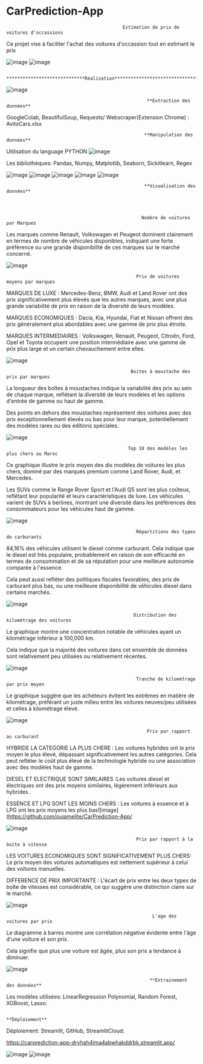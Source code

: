 # CarPrediction-App
                                               Estimation de prix de voitures d'occassions

Ce projet vise à faciliter l'achat des voitures d'occassion tout en estimant le prix 

![image](https://github.com/ouiamelite/CarPrediction-App/assets/115350191/338dff99-2c91-4043-b025-c33d816eb6ae)
![image](https://github.com/ouiamelite/CarPrediction-App/assets/115350191/85e8484e-4777-469f-95bc-658631754e45)

                                 *****************************Réalisation********************************

                                 
![image](https://github.com/ouiamelite/CarPrediction-App/assets/115350191/8a230662-35c7-475b-ad29-163497ba6c2d)


                                                        **Extraction des données**

GoogleColab, BeautifulSoup, Requests/ Webscraper(Extension Chrome) : AvitoCars.xlsx


                                                       **Manipulation des données**
                                                       
Utilisation du language PYTHON
![image](https://github.com/ouiamelite/CarPrediction-App/assets/115350191/6878c93d-fbe8-4408-a274-e782e89a900c)

Les bibliothèques: Pandas, Numpy, Matplotlib, Seaborn, Sickitlearn, Regex


![image](https://github.com/ouiamelite/CarPrediction-App/assets/115350191/88cd013d-09f5-480f-8dbc-c317f22e2f6e)
![image](https://github.com/ouiamelite/CarPrediction-App/assets/115350191/b4ed302f-4bf1-4abd-8e4f-749e92c08e8b)
![image](https://github.com/ouiamelite/CarPrediction-App/assets/115350191/571b9a6b-7c13-40c0-a65b-53fb43a2a416)
![image](https://github.com/ouiamelite/CarPrediction-App/assets/115350191/54fba5ad-a6ee-4c95-ba3e-c54b7a98cf6a)
![image](https://github.com/ouiamelite/CarPrediction-App/assets/115350191/a9a1d19b-3dc7-432d-b6cd-cd0ab29ccffd)

                                                       **Visualisation des données**
                                                       



                                                      Nombre de voitures par Marques
                                                      
Les marques comme Renault, Volkswagen et Peugeot dominent clairement en termes de nombre de véhicules disponibles, indiquant une forte préférence ou une grande disponibilité de ces marques sur le marché concerné.

![image](https://github.com/ouiamelite/CarPrediction-App/assets/115350191/e9ac6dc4-7887-434f-8890-b15083794be6)

                                                    Prix de voitures moyens par marques 
                                                    
MARQUES DE LUXE : Mercedes-Benz, BMW, Audi et Land Rover ont des prix significativement plus élevés que les autres marques, avec une plus grande variabilité de prix en raison de la diversité de leurs modèles.

MARQUES ECONOMIQUES : Dacia, Kia, Hyundai, Fiat et Nissan offrent des prix généralement plus abordables avec une gamme de prix plus étroite.

MARQUES INTERMEDIAIRES : Volkswagen, Renault, Peugeot, Citroën, Ford, Opel et Toyota occupent une position intermédiaire avec une gamme de prix plus large et un certain chevauchement entre elles.

![image](https://github.com/ouiamelite/CarPrediction-App/assets/115350191/7ef30f0c-6356-4974-83b0-14f7c5155a15)
                                             
                                                  Boites à moustache des prix par marques
                                                  
La longueur des boîtes à moustaches indique la variabilité des prix au sein de chaque marque, reflétant la diversité de leurs modèles et les options d'entrée de gamme ou haut de gamme.

Des points en dehors des moustaches représentent des voitures avec des prix exceptionnellement élevés ou bas pour leur marque, potentiellement des modèles rares ou des éditions spéciales.

![image](https://github.com/ouiamelite/CarPrediction-App/assets/115350191/9abf6148-1d94-4d4b-b8e0-dec4c9df2be4)


                                                 Top 10 des modèles les plus chers au Maroc
                                                 
Ce graphique illustre le prix moyen des dix modèles de voitures les plus chers, dominé par des marques premium comme Land Rover, Audi, et Mercedes. 

Les SUVs comme le Range Rover Sport et l'Audi Q5 sont les plus coûteux, reflétant leur popularité et leurs caractéristiques de luxe. Les véhicules varient de SUVs à berlines, montrant une diversité dans les préférences des consommateurs pour les véhicules haut de gamme.

![image](https://github.com/ouiamelite/CarPrediction-App/assets/115350191/90626656-479f-42c0-bdb4-6046e8c03571)

                                                    Répartitions des types de carburants
                                                    
84,16% des véhicules utilisent le diesel comme carburant. Cela indique que le diesel est très populaire, probablement en raison de son efficacité en termes de consommation et de sa réputation pour une meilleure autonomie comparée à l'essence. 

Cela peut aussi refléter des politiques fiscales favorables, des prix de carburant plus bas, ou une meilleure disponibilité de véhicules diesel dans certains marchés.


![image](https://github.com/ouiamelite/CarPrediction-App/assets/115350191/55b6aee0-9350-4650-9b7e-b6ee38761bb9)

                                                   Distribution des kilométrage des voitures
                                                   
Le graphique montre une concentration notable de véhicules ayant un kilométrage inférieur à 100,000 km. 

Cela indique que la majorité des voitures dans cet ensemble de données sont relativement peu utilisées ou relativement récentes.

![image](https://github.com/ouiamelite/CarPrediction-App/assets/115350191/ebbae44b-2cc4-4638-a7d7-b8999f8968f6)

                                                    Tranche de kilométrage par prix moyen
                                                    
Le graphique suggère que les acheteurs évitent les extrêmes en matière de kilométrage, préférant un juste milieu entre les voitures neuves/peu utilisées et celles à kilométrage élevé.

![image](https://github.com/ouiamelite/CarPrediction-App/assets/115350191/8410fa19-c868-4cd1-9a5b-2f41b466401e)

                                                        Prix par rapport au carburant
                                                        
HYBRIDE LA CATEGORIE LA PLUS CHERE : Les voitures hybrides ont le prix moyen le plus élevé, dépassant significativement les autres catégories. Cela peut refléter le coût plus élevé de la technologie hybride ou une association avec des modèles haut de gamme.

DIESEL ET ELECTRIQUE SONT SIMILAIRES :Les voitures diesel et électriques ont des prix moyens similaires, légèrement inférieurs aux hybrides.

ESSENCE ET LPG SONT LES MOINS CHERS : Les voitures à essence et à LPG ont les prix moyens les plus bas![image](https://github.com/ouiamelite/CarPrediction-App/

![image](https://github.com/ouiamelite/CarPrediction-App/assets/115350191/b8f1aa65-60c6-4d34-a990-3396cb348ffc)

                                                    Prix par rapport à la boite à vitesse
                                                    
LES VOITURES ECONOMIQUES SONT SIGNIFICATIVEMENT PLUS CHERS: Le prix moyen des voitures automatiques est nettement supérieur à celui des voitures manuelles.

DIFFERENCE DE PRIX IMPORTANTE : L'écart de prix entre les deux types de boîte de vitesses est considérable, ce qui suggère une distinction claire sur le marché.

![image](https://github.com/ouiamelite/CarPrediction-App/assets/115350191/054dd9c4-6f74-408c-bf10-684636827bea)

                                                          L'age des voitures par prix
                                                          
Le diagramme à barres montre une corrélation négative évidente entre l'âge d'une voiture et son prix.

Cela signifie que plus une voiture est âgée, plus son prix a tendance à diminuer.

![image](https://github.com/ouiamelite/CarPrediction-App/assets/115350191/1ea32f04-c6f1-48ba-9dff-674b0d36abe9)


                                                         **Entrainement des données**
                                                         
Les modèles utilisées: LinearRegression Polynomial, Random Forest, XGBoost, Lasso.

                                                                **Déploiement**
                                                                
Déploiement: Streamlit, GitHub, StreamlitCloud:

https://carprediction-app-dryhah4ima4abwhakddrbk.streamlit.app/

![image](https://github.com/ouiamelite/CarPrediction-App/assets/115350191/50d06f0d-c057-4792-b442-64f351c8334c)
![image](https://github.com/ouiamelite/CarPrediction-App/assets/115350191/ff181349-e825-4007-816f-67d916b15af0)





